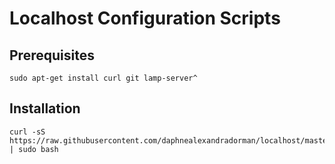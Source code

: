 # Localhost Configuration Scripts

## Prerequisites

```
sudo apt-get install curl git lamp-server^
```

## Installation

```
curl -sS https://raw.githubusercontent.com/daphnealexandradorman/localhost/master/install | sudo bash
```
